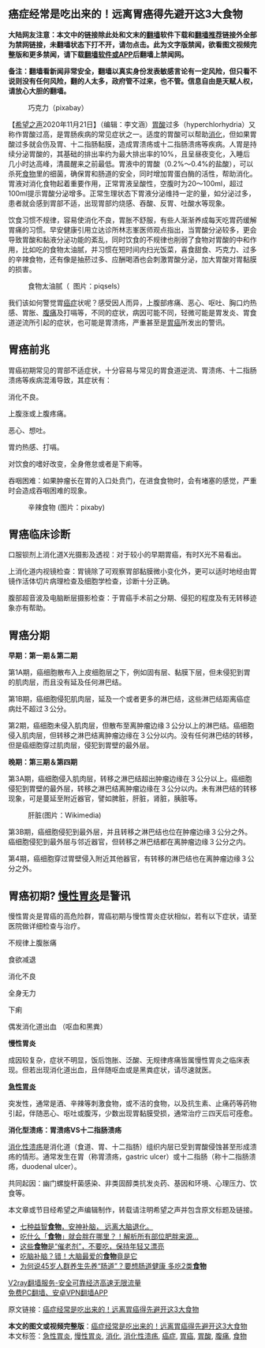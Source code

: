  <h2>癌症经常是吃出来的！远离胃癌得先避开这3大食物</h2> <p class="notice"><b>大陆网友注意：本文中的链接除此处和文末的<a href="https://github.com/bannedbook/fanqiang" >翻墙</a>软件下载和<a href="https://github.com/killgcd/justmysocks/blob/master/README.md">翻墙推荐</a>链接外全部为禁网链接，未翻墙状态下打不开，请勿点击。此为文字版禁闻，欲看图文视频完整版和更多禁闻，请下载<a href="https://github.com/bannedbook/fanqiang">翻墙软件或APP</a>后翻墙上禁闻网。</p><p>备注：翻墙看新闻非常安全，翻墙以真实身份发表敏感言论有一定风险，但只看不说则没有任何风险，翻的人太多，政府管不过来，也不管。信息自由是天赋人权，请放心大胆的翻墙。</b></p>  <div class="entry"> <figure><figcaption>巧克力（pixabay）</figcaption></figure> <p>【<span class='wp_keywordlink_affiliate'><a href="https://www.soundofhope.org" title="希望之声" target="_blank">希望之声</a></span>2020年11月21日】（编辑：李文涵）<a href="https://www.bannedbook.org/bnews/tag/%E8%83%83%E9%85%B8/" class="st_tag internal_tag" rel="tag" title="标签 胃酸 下的日志">胃酸</a>过多（hyperchlorhydria）又称作胃酸过高，是胃肠疾病的常见症状之一。适度的胃酸可以帮助<a href="https://www.bannedbook.org/bnews/tag/%E6%B6%88%E5%8C%96/" class="st_tag internal_tag" rel="tag" title="标签 消化 下的日志">消化</a>，但如果胃酸过多就会伤及胃、十二指肠黏膜，造成胃溃疡或十二指肠溃疡等疾病。人胃是持续分泌胃酸的，其基础的排出率约为最大排出率的10%，且呈昼夜变化，入睡后几小时达高峰，清晨醒来之前最低。胃液中的胃酸（0.2%～0.4%的盐酸），可以杀死<a href="https://www.bannedbook.org/bnews/tag/%e9%a3%9f%e7%89%a9/" class="st_tag internal_tag" rel="tag" title="标签 食物 下的日志">食物</a>里的细菌，确保胃和肠道的安全，同时增加胃蛋白酶的活性，帮助消化。胃液对消化食物起着重要作用，正常胃液呈酸性，空腹时为20～100ml，超过100ml提示胃酸分泌增多。正常生理状态下胃液分泌维持一定的量，如分泌过多，患者就会感到胃部不适，出现胃部灼烧感、吞酸、反胃、吐酸水等现象。</p> <p>饮食习惯不规律，容易使消化不良，胃胀不舒服，有些人渐渐养成每天吃胃药缓解胃痛的习惯。早安健康引用立达诊所林志峯医师观点指出，当胃酸分泌较多，更会导致胃酸和黏液分泌功能的紊乱，同时饮食的不规律也削弱了食物对胃酸的中和作用，比如吃的食物太油腻，并习惯在短时间内扫光饭菜，喜食甜食、巧克力、过多的辛辣食物，还有像是抽菸过多、应酬喝酒也会刺激胃酸分泌，加大胃酸对胃黏膜的损害。</p> <figure><figcaption>食物太油腻（&nbsp; 图片：piqsels）</figcaption></figure> <p>我们该如何警觉胃<a href="https://www.bannedbook.org/bnews/tag/%e7%99%8c%e7%97%87/" class="st_tag internal_tag" rel="tag" title="标签 癌症 下的日志">癌症</a>状呢？感受因人而异，上腹部疼痛、恶心、呕吐、胸口灼热感、胃胀、<a href="https://www.bannedbook.org/bnews/tag/%e8%85%b9%e7%97%9b/" class="st_tag internal_tag" rel="tag" title="标签 腹痛 下的日志">腹痛</a>及打嗝等，不同的症状，病因可能不同，轻微可能是胃发炎、胃食道逆流所引起的症状，也可能是胃溃疡，严重甚至是<a href="https://www.bannedbook.org/bnews/tag/%E8%83%83%E7%99%8C/" class="st_tag internal_tag" rel="tag" title="标签 胃癌 下的日志">胃癌</a>所发出的警讯。</p> <h2>胃癌前兆</h2> <p>胃癌初期常见的胃部不适症状，十分容易与常见的胃食道逆流、胃溃疡、十二指肠溃疡等疾病混淆导致，其症状有：</p> <p>消化不良。</p> <p>上腹涨或上腹疼痛。</p> <p>恶心、想吐。</p> <p>胃灼热感、打嗝。</p> <p>对饮食的嗜好改变，全身倦怠或者是下痢等。</p>  <p>吞咽困难：如果肿瘤长在胃的入口处贲门，在进食食物时，会有堵塞的感觉，严重时会造成吞咽困难的现象。</p> <figure><figcaption>辛辣食物   (图片：pixaby)</figcaption></figure> <h2><strong>胃癌临床诊断</strong></h2> <p>口服钡剂上消化道X光摄影及透视：对于较小的早期胃癌，有时X光不易看出。</p> <p>上消化道内视镜检查：胃镜除了可观察胃部黏膜微小变化外，更可以适时地经由胃镜作活体切片病理检查及细胞学检查，诊断十分正确。</p> <p>腹部超音波及电脑断层摄影检查：于胃癌手术前之分期、侵犯的程度及有无转移迹象亦有帮助。</p> <h2><strong>胃癌分期</strong></h2> <p><strong>早期：第一期＆第二期</strong></p> <p>第1A期，癌细胞散布入上皮细胞层之下，例如固有层、黏膜下层，但未侵犯到胃的肌肉层，而且没有延及任何淋巴结。</p> <p>第1B期，癌细胞侵犯肌肉层，延及一个或者更多的淋巴结，这些淋巴结距离癌症病灶不超过３公分。</p> <p>第2期，癌细胞未侵入肌肉层，但散布至离肿瘤边缘３公分以上的淋巴结。癌细胞侵入肌肉层，但转移之淋巴结离肿瘤边缘在３公分以内。没有任何淋巴结的转移，但是癌细胞穿过肌肉层，侵犯到胃壁的最外层。</p> <p><strong>晚期：第三期＆第四期</strong></p>  <p>第3A期，癌细胞侵入肌肉层，转移之淋巴结超出肿瘤边缘在３公分以上。癌细胞侵犯到胃壁的最外层，转移之淋巴结离肿瘤边缘在３公分以内。​未有淋巴结的转移现象，可是蔓延至附近器官，譬如脾脏，肝脏，肾脏，胰脏等。</p> <figure><figcaption>肝脏(图片：Wikimedia)</figcaption></figure> <p>第3B期，癌细胞侵犯到最外层，并且转移之淋巴结也位在肿瘤边缘３公分之外。癌细胞侵犯到最外层与邻近器官，但转移之淋巴结都在离肿瘤边缘３公分之内。</p> <p>第4期，癌细胞穿过胃壁侵入附近其他器官，有转移的淋巴结也在离肿瘤边缘３公分之外。</p> <h2>胃癌初期? <a href="https://www.bannedbook.org/bnews/tag/%e6%85%a2%e6%80%a7%e8%83%83%e7%82%8e/" class="st_tag internal_tag" rel="tag" title="标签 慢性胃炎 下的日志">慢性胃炎</a>是警讯</h2> <p>慢性胃炎是胃癌的高危险群，胃癌初期与慢性胃炎症状相似，若有以下症状，请至医院做详细检查与治疗。</p> <p>不规律上腹胀痛</p> <p>食欲减退</p> <p>消化不良</p> <p>全身无力</p> <p>下痢</p>  <p>偶发消化道出血 （呕血和黑粪）</p> <p><strong>慢性胃炎</strong></p> <p>成因较复杂，症状不明显，饭后饱胀、泛酸、无规律疼痛皆属慢性胃炎之临床表现。但若出现消化道出血，且伴随呕血或是黑粪症状，请尽速就医。</p> <p><strong><a href="https://www.bannedbook.org/bnews/tag/%e6%80%a5%e6%80%a7%e8%83%83%e7%82%8e/" class="st_tag internal_tag" rel="tag" title="标签 急性胃炎 下的日志">急性胃炎</a></strong></p> <p>突发性，通常是酒、辛辣等刺激食物，或不洁的食物，以及抗生素、止痛药等药物引起，伴随恶心、呕吐或腹泻，少数出现胃黏膜受损，通常治疗三四天后可痊愈。</p> <p><strong>消化型溃疡：胃溃疡VS十二指肠溃疡</strong></p> <p><a href="https://www.bannedbook.org/bnews/tag/%e6%b6%88%e5%8c%96%e6%80%a7%e6%ba%83%e7%96%a1/" class="st_tag internal_tag" rel="tag" title="标签 消化性溃疡 下的日志">消化性溃疡</a>是消化道（食道、胃、十二指肠）组织内层已受到胃酸侵蚀甚至形成溃疡的情形。通常发生在胃（称胃溃疡，gastric ulcer）或十二指肠（称十二指肠溃疡，duodenal ulcer）。</p> <p>共同起因：幽门螺旋杆菌感染、非类固醇类抗发炎药、基因和环境、心理压力、饮食等。</p> <p>本文章或节目经希望之声编辑制作，转载请注明希望之声并包含原文标题及链接。</p>  <ul class='op-related-articles' title='相关阅读'> <li><a href='https://www.bannedbook.org/bnews/bannedvideo/20201030/1434530.html' target='_blank'>七种益智<b>食物</b>，安神补脑， 远离大脑退化。</a></li> <li><a href='https://www.bannedbook.org/bnews/lifebaike/20201120/1433877.html' target='_blank'>吃什么「<b>食物</b>」就会胖在哪里？！解析所有部位肥胖来源…</a></li> <li><a href='https://www.bannedbook.org/bnews/comments/20201119/1433528.html' target='_blank'>这些<b>食物</b>是“催老剂”，不要吃，保持年轻又漂亮</a></li> <li><a href='https://www.bannedbook.org/bnews/lifebaike/20201119/1433435.html' target='_blank'>吃脑补脑？错！大脑最爱的<b>食物</b>竟是它</a></li> <li><a href='https://www.bannedbook.org/bnews/health/20201119/1433331.html' target='_blank'>为何说45岁人群养生先养“肠道”？要想肠道健康 多吃2类<b>食物</b></a></li> </ul> <p class="texttj"> <a href="https://www.bannedbook.org/forum23/topic22702.html" target="_blank">V2ray翻墙服务-安全可靠经济高速无限流量</a><br/> <a href="https://github.com/bannedbook/fanqiang/wiki/%E7%A6%81%E9%97%BB%E7%BD%91%E5%AE%89%E5%8D%93%E7%BF%BB%E5%A2%99%E6%96%B0%E9%97%BBAPP" target="_blank">免费PC翻墙、安卓VPN翻墙APP</a></p><p>原文链接：<a class="src_link"  href="https://www.soundofhope.org/post/393049" target="_blank">癌症经常是吃出来的！远离胃癌得先避开这3大食物</a></p><a name='sharetosocial'></a>       <div><b>本文的图文或视频完整版</b>：<a href='https://www.bannedbook.org/bnews/comments/20201121/1434733.html'>癌症经常是吃出来的！远离胃癌得先避开这3大食物</a></div>  </div><!--END ENTRY--> <div class="postfooter"> <div>本文标签：<a href="https://www.bannedbook.org/bnews/tag/%e6%80%a5%e6%80%a7%e8%83%83%e7%82%8e/" rel="tag">急性胃炎</a>, <a href="https://www.bannedbook.org/bnews/tag/%e6%85%a2%e6%80%a7%e8%83%83%e7%82%8e/" rel="tag">慢性胃炎</a>, <a href="https://www.bannedbook.org/bnews/tag/%E6%B6%88%E5%8C%96/" rel="tag">消化</a>, <a href="https://www.bannedbook.org/bnews/tag/%e6%b6%88%e5%8c%96%e6%80%a7%e6%ba%83%e7%96%a1/" rel="tag">消化性溃疡</a>, <a href="https://www.bannedbook.org/bnews/tag/%e7%99%8c%e7%97%87/" rel="tag">癌症</a>, <a href="https://www.bannedbook.org/bnews/tag/%E8%83%83%E7%99%8C/" rel="tag">胃癌</a>, <a href="https://www.bannedbook.org/bnews/tag/%E8%83%83%E9%85%B8/" rel="tag">胃酸</a>, <a href="https://www.bannedbook.org/bnews/tag/%e8%85%b9%e7%97%9b/" rel="tag">腹痛</a>, <a href="https://www.bannedbook.org/bnews/tag/%e9%a3%9f%e7%89%a9/" rel="tag">食物</a></div>  </div><!--END POSTFOOTER--> 